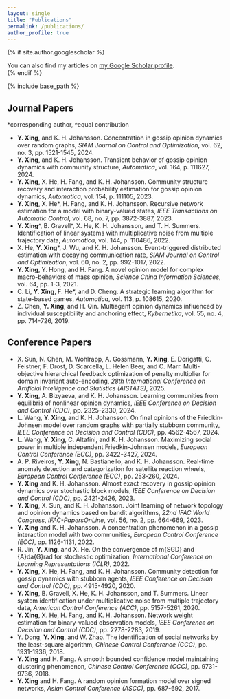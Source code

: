 ```yaml
---
layout: single
title: "Publications"
permalink: /publications/
author_profile: true
---
```


{% if site.author.googlescholar %}
  <div class="wordwrap">You can also find my articles on <a href="{{site.author.googlescholar}}">my Google Scholar profile</a>.</div>
{% endif %}

{% include base_path %}

## Journal Papers

*corresponding author, ^equal contribution
<ul id="customlistjournal" style="counter-reset: elementcounter 10;">

<li> <b>Y. Xing</b>, and K. H. Johansson. Concentration in gossip opinion dynamics over random graphs, <i>SIAM Journal on Control and Optimization</i>, vol. 62, no. 3, pp. 1521-1545, 2024. 
</li>

<li> <b>Y. Xing</b>, and K. H. Johansson. Transient behavior of gossip opinion dynamics with community structure, <i>Automatica</i>, vol. 164, p. 111627, 2024.
</li>

<li>  <b>Y. Xing</b>, X. He, H. Fang, and K. H. Johansson. Community structure recovery and interaction probability estimation for gossip opinion dynamics, <i>Automatica</i>, vol. 154, p. 111105, 2023.
</li>

<li>  <b>Y. Xing</b>, X. He*, H. Fang, and K. H. Johansson. Recursive network estimation for a model with binary-valued states, <i>IEEE Transactions on Automatic
  Control</i>, vol. 68, no. 7, pp. 3872-3887, 2023.
</li>

<li>  <b>Y. Xing</b>^, B. Gravell^, X. He, K. H. Johansson, and T. H. Summers. Identification of linear systems with multiplicative noise from multiple trajectory data, <i>Automatica</i>, vol. 144, p. 110486, 2022.
</li>

<li> X. He,  <b>Y. Xing</b>*, J. Wu, and K. H. Johansson. Event-triggered distributed estimation with decaying communication rate, <i>SIAM Journal on Control and Optimization</i>, vol. 60, no. 2, pp. 992-1017, 2022.
</li>

<li>  <b>Y. Xing</b>, Y. Hong, and H. Fang. A novel opinion model for complex macro-behaviors of mass opinion, <i>Science China Information Sciences</i>, vol. 64, pp. 1-3, 2021.
</li>

<li> C. Li,  <b>Y. Xing</b>, F. He*, and D. Cheng. A strategic learning algorithm for state-based games, <i>Automatica</i>, vol. 113, p. 108615, 2020.
</li>

<li> Z. Chen,  <b>Y. Xing</b>, and H. Qin. Multiagent opinion dynamics influenced by individual susceptibility and anchoring effect, <i>Kybernetika</i>, vol. 55, no. 4, pp. 714-726, 2019.
</li>

</ul>


## Conference Papers

<ul id="customlistconference" style="counter-reset: elementcounter 16;">

<li> X. Sun, N. Chen, M. Wohlrapp, A. Gossmann, <b>Y. Xing</b>, E. Dorigatti, C. Feistner, F. Drost, D. Scarcella, L. Helen Beer, and C. Marr. Multi-objective hierarchical feedback optimization of penalty multiplier for domain invariant auto-encoding, <i>28th International Conference on Artificial Intelligence and Statistics (AISTATS)</i>, 2025.
</li>

<li> <b>Y. Xing</b>, A. Bizyaeva, and K. H. Johansson. Learning communities from equilibria of nonlinear opinion dynamics, <i>IEEE Conference on Decision and Control (CDC)</i>, pp. 2325-2330, 2024.
</li>

<li> L. Wang, <b>Y. Xing</b>, and K. H. Johansson. On final opinions of the Friedkin-Johnsen model over random graphs with partially stubborn community, <i>IEEE Conference on Decision and Control (CDC)</i>, pp. 4562-4567, 2024.
</li>

<li> L. Wang, <b>Y. Xing</b>, C. Altafini, and K. H. Johansson. Maximizing social power in multiple independent Friedkin-Johnsen models, <i>European Control Conference (ECC)</i>, pp. 3422-3427, 2024.
</li>

<li> A. P. Riveiros, <b>Y. Xing</b>, N. Bastianello, and K. H. Johansson. Real-time anomaly detection and categorization for satellite reaction wheels, <i>European Control Conference (ECC)</i>, pp. 253-260, 2024.
</li>

<li> <b>Y. Xing</b> and K. H. Johansson. Almost exact recovery in gossip opinion dynamics over stochastic block models, <i>IEEE Conference on Decision and Control (CDC)</i>, pp. 2421-2426, 2023.
</li>

<li> <b>Y. Xing</b>, X. Sun, and K. H. Johansson. Joint learning of network topology and opinion dynamics based on bandit algorithms, <i>22nd IFAC World Congress</i>, <i>IFAC-PapersOnLine</i>, vol. 56, no. 2, pp. 664-669, 2023.
</li>

<li> <b>Y. Xing</b> and K. H. Johansson. A concentration phenomenon in a gossip interaction model with two communities, <i>European Control Conference (ECC)</i>, pp. 1126-1131, 2022.
</li>

<li> R. Jin, <b>Y. Xing</b>, and X. He. On the convergence of m{SGD} and {A}da{G}rad for stochastic optimization, <i>International Conference on Learning
  Representations (ICLR)</i>, 2022.
</li>

<li> <b>Y. Xing</b>, X. He, H. Fang, and K. H. Johansson. Community detection for gossip dynamics with stubborn agents, <i>IEEE Conference on Decision and Control (CDC)</i>, pp. 4915-4920, 2020.
</li>

<li> <b>Y. Xing</b>, B. Gravell, X. He, K. H. Johansson, and T. Summers. Linear system identification under multiplicative noise from multiple trajectory data, <i>American Control Conference (ACC)</i>, pp. 5157-5261, 2020.
</li>

<li> <b>Y. Xing</b>, X. He, H. Fang, and K. H. Johansson. Network weight estimation for binary-valued observation models, <i>IEEE Conference on Decision and Control (CDC)</i>, pp. 2278-2283, 2019.
</li>

<li> Y. Dong, <b>Y. Xing</b>, and W. Zhao. The identification of social networks by the least-square algorithm, <i>Chinese Control Conference (CCC)</i>, pp. 1931-1936, 2018.
</li>

<li> <b>Y. Xing</b> and H. Fang. A smooth bounded confidence model maintaining clustering phenomenon, <i>Chinese Control Conference (CCC)</i>, pp. 9731-9736, 2018.
</li>

<li> <b>Y. Xing</b> and H. Fang. A random opinion formation model over signed networks, <i>Asian Control Conference (ASCC)</i>, pp. 687-692, 2017.
</li>

</ul>
